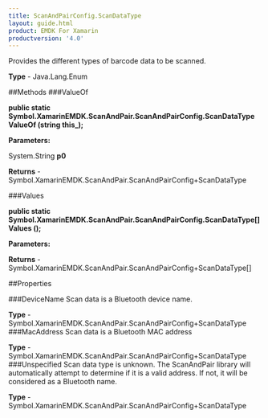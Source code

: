 ```yaml
---
title: ScanAndPairConfig.ScanDataType
layout: guide.html
product: EMDK For Xamarin 
productversion: '4.0' 
---
```

Provides the different types of barcode data to be scanned.

**Type** - Java.Lang.Enum

##Methods
###ValueOf

**public static Symbol.XamarinEMDK.ScanAndPair.ScanAndPairConfig.ScanDataType ValueOf (string this_);**


        

**Parameters:**

System.String **p0** 

**Returns** - Symbol.XamarinEMDK.ScanAndPair.ScanAndPairConfig+ScanDataType

###Values

**public static Symbol.XamarinEMDK.ScanAndPair.ScanAndPairConfig.ScanDataType[] Values ();**


        

**Parameters:**

**Returns** - Symbol.XamarinEMDK.ScanAndPair.ScanAndPairConfig+ScanDataType[]

##Properties

###DeviceName
Scan data is a Bluetooth device name.

**Type** - Symbol.XamarinEMDK.ScanAndPair.ScanAndPairConfig+ScanDataType
###MacAddress
Scan data is a Bluetooth MAC address

**Type** - Symbol.XamarinEMDK.ScanAndPair.ScanAndPairConfig+ScanDataType
###Unspecified
Scan data type is unknown. The ScanAndPair library will automatically attempt to determine if it is a valid address. If not, it will be considered as a Bluetooth name.

**Type** - Symbol.XamarinEMDK.ScanAndPair.ScanAndPairConfig+ScanDataType
